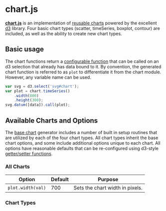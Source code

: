 chart.js
========
**[chart.js]** is an implementation of [reusable charts] powered by the excellent [d3] library.  Four basic chart types (scatter, timeSeries, boxplot, contour) are included, as well as the ability to create new chart types.

## Basic usage
The chart functions return a [configurable function] that can be called on an d3 selection that already has data bound to it.  By convention, the generated chart function is referred to as `plot` to differentiate it from the chart module.  However, any variable name can be used.

```javascript
var svg = d3.select('svg#chart');
var plot = chart.timeSeries()
    .width(800)
    .height(300);
svg.datum([data]).call(plot);
```
## Available Charts and Options
The [base chart] generator includes a number of built in setup routines that are utilized by each of the four chart types.  All chart types inherit the base chart options, and some include additional options unique to each chart.  All options have reasonable defaults that can be re-configured using d3-style [getter/setter functions].

### All Charts

| Option | Default | Purpose |
|--------|---------|---------|
| `plot.width(val)` | 700 | Sets the chart width in pixels.

### Chart Types


[chart.js]: https://github.com/wq/wq.app/blob/master/js/chart.js
[d3]: http://d3js.org
[reusable charts]: http://bost.ocks.org/mike/chart/
[configurable function]: http://bost.ocks.org/mike/chart/#configuration
[getter/setter functions]: http://bost.ocks.org/mike/chart/#reconfiguration
[base chart]: https://github.com/wq/wq.app/blob/master/js/chart.js#L21-L356